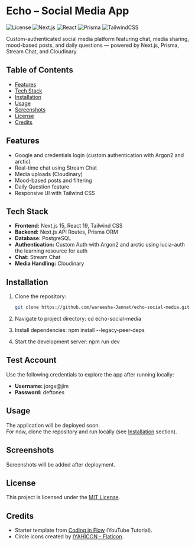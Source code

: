 # Echo – Social Media App

![License](https://img.shields.io/badge/License-MIT-green.svg)
![Next.js](https://img.shields.io/badge/Next.js-15-black?logo=next.js)
![React](https://img.shields.io/badge/React-19-61DAFB?logo=react)
![Prisma](https://img.shields.io/badge/Prisma-ORM-blue?logo=prisma)
![TailwindCSS](https://img.shields.io/badge/TailwindCSS-4-38B2AC?logo=tailwind-css)

Custom-authenticated social media platform featuring chat, media sharing, mood-based posts, and daily questions — powered by Next.js, Prisma, Stream Chat, and Cloudinary.

## Table of Contents

- [Features](#features)
- [Tech Stack](#tech-stack)
- [Installation](#installation)
- [Usage](#usage)
- [Screenshots](#screenshots)
- [License](#license)
- [Credits](#credits)

## Features

- Google and credentials login (custom authentication with Argon2 and arctic)
- Real-time chat using Stream Chat
- Media uploads (Cloudinary)
- Mood-based posts and filtering
- Daily Question feature
- Responsive UI with Tailwind CSS

## Tech Stack

- **Frontend:** Next.js 15, React 19, Tailwind CSS
- **Backend:** Next.js API Routes, Prisma ORM
- **Database:** PostgreSQL
- **Authentication:** Custom Auth with Argon2 and arctic using lucia-auth the learning resource for auth
- **Chat:** Stream Chat
- **Media Handling:** Cloudinary

## Installation

1. Clone the repository:

   ```bash
   git clone https://github.com/wareesha-Jannat/echo-social-media.git

   ```

2. Navigate to project directory:
   cd echo-social-media
3. Install dependencies:
   npm install --legacy-peer-deps

4. Start the development server:
   npm run dev

## Test Account
Use the following credentials to explore the app after running locally:

- **Username:** jorge@jim
- **Password:** deftones

## Usage

The application will be deployed soon.  
For now, clone the repository and run locally (see [Installation](#installation) section).

## Screenshots

Screenshots will be added after deployment.

## License

This project is licensed under the [MIT License](LICENSE).

## Credits

- Starter template from [Coding in Flow](https://github.com/codinginflow/nextjs-15-social-media-app/tree/0-Starting-point) (YouTube Tutorial).
- Circle icons created by [IYAHICON - Flaticon](https://www.flaticon.com/free-icons/circle).
